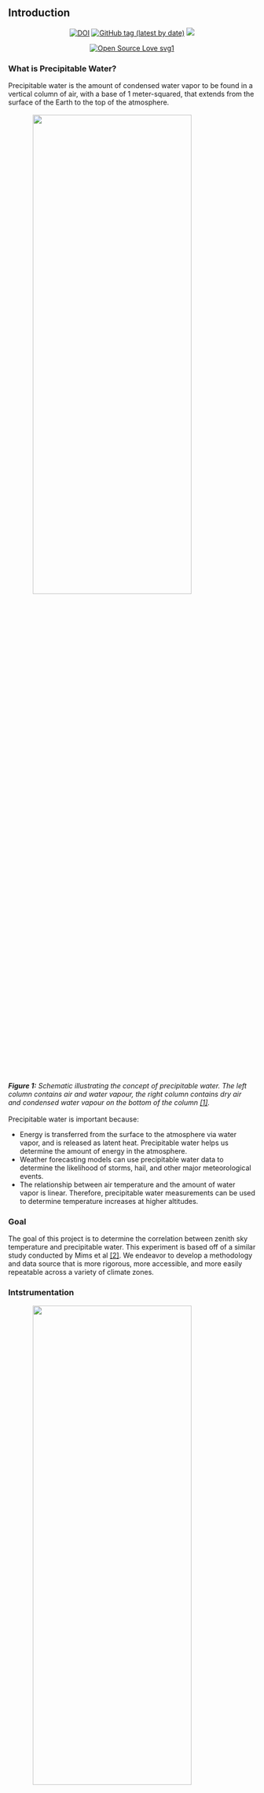 <a id="top"></a>
<div>
    <div class="collapsible">
        <div class="collapsible-header">
                <h2>Introduction</h2>
        </div>
        <div class="panel">
            <p style="text-align: center">
            <a href="https://zenodo.org/badge/latestdoi/178975498"><img src="https://zenodo.org/badge/178975498.svg" alt="DOI"></a>
            <a href="https://github.com/physicsgoddess1972/Precipitable-Water-Model/releases/tag/v2.0"><img alt="GitHub tag (latest by date)" src="https://img.shields.io/github/v/tag/physicsgoddess1972/Precipitable-Water-Model?label=PMAT"></a>
	    <a href="https://github.com/physicsgoddess1972/Precipitable-Water-Model/actions/workflows/sphinx_build.yml"><img src="https://github.com/physicsgoddess1972/Precipitable-Water-Model/actions/workflows/sphinx_build.yml/badge.svg"></a>
		<p style="text-align: center"><a href="https://github.com/ellerbrock/open-source-badges/"><img src="https://badges.frapsoft.com/os/v1/open-source.svg?v=103" alt="Open Source Love svg1"></a></p>
            <h3>What is Precipitable Water?</h3>
            Precipitable water is the amount of condensed water vapor to be found in a vertical column of air, with a base of 1 meter-squared, that
            extends from the surface of the Earth to the top of the atmosphere.
            <br><br>
            <img src="https://i.ibb.co/3FF6wTC/tpw-image5.png" width=80% height=50% style="display: block; margin-left: auto; margin-right: auto"/>    
            <br>
            <i><b>Figure 1:</b> Schematic illustrating the concept of precipitable water. The left column contains air and water vapour,
                the right column contains dry air and condensed water vapour on the bottom of the column <a href="#references">[1]</a>.
            </i>
            <br><br>
            Precipitable water is important because:
            <ul>
                <li> Energy is transferred from the surface to the atmosphere via water vapor, and is released as latent heat. Precipitable water helps
             us determine the amount of energy in the atmosphere. </li>
                <li> Weather forecasting models can use precipitable water data to determine the likelihood of storms, hail, and other major meteorological
                events. </li>
                <li> The relationship between air temperature and the amount of water vapor is linear. Therefore, precipitable water measurements can be
                used to determine temperature increases at higher altitudes.
            </ul>
            <h3>Goal</h3>
            The goal of this project is to determine the correlation between
            zenith sky temperature and precipitable water. This experiment
            is based off of a similar study conducted by Mims et al <a href="#references">[2]</a>.
            We endeavor to develop a methodology and data
            source that is more rigorous, more accessible, and more easily repeatable across a variety of climate zones.
            <h3>Intstrumentation</h3>
            <img src="https://i.ibb.co/s2qTzgy/thermometers.jpg" width=80% height=50% style="display: block; margin-left: auto; margin-right: auto">
            <br>
            This experiment used three infrared sensors <i>(from left to right)</i>:
            <ol>
                <li>1610 TE</li>
                <li>FLIR i3</li>
                <li>AMES</li>
            </ol>
            The purpose of these sensors is to measure the thermal energy of a
            given area in the atmosphere. The area is determined by the Distance to
            Spot ratio.
            <br /><br />
            When using the model for your analysis, take the time to fully complete the
            <code>instruments.yml</code>
            file with the appropriate information. This will assure that the data
            properly corresponds to the labels of the sensors. If there is an entry
            that you are unable to fill, please use NA as a filler. More information
            regarding the different columns of the <code>instruments.yml</code> will
            be discussed in the Data Format section of this documentation page.
        </div>
    </div>
</div>
<div id="pmat">
    <div class="collapsible">
        <div class="collapsible-header">
            <h2 id="what-is-pmat">What is PMAT?</h2>
        </div>
        <div class="panel">
            The Precipitable-water Model Analysis Tool (PMAT) is a computational utility that is used to analyze the data collected from this project to understand the relationship between the zenith sky temperature and precipitable water in the atmosphere. PMAT has 4 different modules that work together to present data.
            <br><br>
            The first is the <b>Deployment Module </b>. This is utilized to create and organize GitHub branches for users and also allows for semi-automated implementation of data collected by the public into the analysis workflow.
            <br><br>
            The second is the <b>Data Extraction Module</b>, this module imports data from MesoWest and the University of Wyoming UpperAir Databases. This part relies on the information in the <code>import.conf</code> file and the accompanying <a href="https://pw-map-dash.uc.r.appspot.com">Import Configuration Dashboard</a> which is currently under development.  
            <br><br>
            The third module is the main program to run the analysis, the <b>Data Analysis Module</b>. Here the all of the data is presented and the regression analysis between precipitable water and zenith sky temperature is conducted.
            <br><br>
            The final module is the <b>Classical Support Vector Machine Module</b>. Currently there are two versions of this module under development, but the goal is to utilize machine learning to classify the data collected into either overcast or clear sky labels. More information on this module can be accessed through the <a href="https://physicsgoddess1972.github.io/Precipitable-Water-Model/machine_learning.html">Macine Learning documentation page</a>
        </div>
    </div>
</div>

<div id="methods">
<div class="collapsible">
<div class="collapsible-header">
	<h2 id="methodology">Methodology</h2>
</div>
<div class="panel">
<div class="data-format">
    <h3>Setting Guidelines</h3>
<table class="usage">
<tbody>
<tr style="border: 0px;">
	<td><span class="numbered">1</span></td>
	<td>Determine the scope of project and reporting frequency</td>
</tr>
<tr>
	<td><span class="numbered">2</span></td>
	<td>Identify the closest MesoWest and wyoming sites to your area. Utilize our <a href="">Import Configuration Dashboard</a> for this step.</td>
</tr>
<tr>
	<td><span class="numbered">3</span></td>
	<td>Determine daily measurement site and time, to ensure consistent measurements happen.</td>
</tr>
<tr style="border: 0px;">
	<td><span class="numbered">4</span></td>
	<td>Decide on different infrared thermometers to take measurements with</td>
</tr>
</tbody>
</table>
<h3>Experimental Procedure</h3>
<table class="usage">
<tbody>
<tr style="border: 0px;">
	<td><span class="numbered">1</span></td>
	<td>
		At the same location and time take both ground and zenith sky temperature readings with the thermometers <i>(Ensure that the sun is not directly above when taking your readings)</i>
	</td>
</tr>
<tr>
	<td><span class="numbered">2</span></td>
	<td>
    Record the ground and zenith sky temperature for each thermometer
    <br />
    <i>(If the zenith sky reading is obstructed by cloud cover, record the condition as overcast. Otherwise record the condition as clear sky)</i>
    <br />
    <i>(Do not leave blanks in your dataset. Any value that is not available needs to be marked as -Inf or NaN)</i>
	</td>
</tr>
<tr>
	<td><span class="numbered">3</span></td>
	<td>Retrieve precipitable water readings and add them to your dataset</td>
</tr>
</tbody>
</table>
<h3>Data Analysis</h3>
To complete the data analysis look at the <a href="https://physicsgoddess1972.github.io/Precipitable-Water-Model/deployment.html">procedures for PMAT deployment</a> and follow the steps tht best fit your needs.
</div></div></div></div>

<div id="data">
<div class="collapsible">
<a href="#data-format">
	<div class="collapsible-header">
		<h2>Data Format</h2>
	</div>
</a>
<div class="panel">
<div class="data-format">
Using pattern identification, the data format is flexible with few strict requirements.
Here are some examples of valid datasets:
<br />
<a href="https://github.com/physicsgoddess1972/Precipitable-Water-Model/blob/master/data/example/example1.csv" target="_blank">Dataset 1</a>
<br />
<a href="https://github.com/physicsgoddess1972/Precipitable-Water-Model/blob/master/data/example/example2.csv" target="_blank">Dataset 2</a>
<br />
<a href="https://github.com/physicsgoddess1972/Precipitable-Water-Model/blob/master/data/example/example1.csv" target="_blank">Dataset 3</a>
<br /><br />
It should be noted that the columns do not have to be in any set order, with one small caveat, the model pulls the data from columns with headers containing specific words or phrases. The caveat is with regards to Ground and Sky temperature readings. The temperature measurements must go in consecutive order by sensor as determined by <code>instruments.yml</code>.
<br /><br />
For example, if the order of the sensors in <code>instruments.yml</code> is 1610 TE, FLIR i3, and then AMES 1. Then the order of the ground and sky temperature measurements in the dataset should be: 1610 TE, FLIR i3, and then AMES 1. <i>(As seen in Dataset 2)</i>
<h3>Column Headers for Dataset</h3>
<table>
	<tbody>
		<tr>
			<td><b>Data Type</b></td>
			<td><b>Header</b></td>
			<td><b>Format</b></td>
		</tr>
		<tr>
			<td><b>Date</b></td>
			<td>Date</td>
			<td><code>MM/DD/YYYY</code></td>
		</tr>
		<tr>
			<td><b>Time</b></td>
			<td>Time</td>
			<td><code>HH:MM</code></td>
		</tr>
		<tr>
			<td><b>Condition</b></td>
			<td>Condition</td>
			<td>clear sky / overcast</td>
		</tr>
		<tr>
			<td><b>Sky Temperature</b></td>
			<td>Sensor Name<sup>\*</sup> (Sky)</td>
			<td>Number</td>
		</tr>
		<tr>
			<td><b>Ground Temperature</b></td>
			<td>Sensor Name<sup>\*</sup> (Ground)</td>
			<td>Number</td>
		</tr>
	</tbody>
</table>
<sup>\*</sup>This should be consistent with what the sensor is labeled as in <code>instruments.yml</code>
<h3>Format of <code>instruments.yml</code></h3>
The purpose of this file is to get all of the information on the sensors organized in one place. This file has a total
of six fields for each sensor. The format will look like the following snippet. Additional sensors can be added by creating a new set of fields underneath the existing information. <a href="https://raw.githubusercontent.com/physicsgoddess1972/Precipitable-Water-Model/pmat-socorro-nm/data/instruments.yml">here is an example</a>.
<pre>
<code>
- sensor:
    name:
    error:
    color:
    ratio:
    poster:
    range:
</code>
</pre>

<li>The first entry is used for designating the Sensor. If there is more than one sensor of the same type than use a underbar and the number. For example, if there are two sensors called AMES, then the you would type in `AMES_1` and `AMES_2`. </li>

<li>The second entry is the error of the sensor in units of Celsius. If an error cannot be recorded use `null`. </li>

<li>The third entry is the color code, this is a hexidecimal color that will be used in sensor specific plots. An example is of an input is `FF00FF`. </li>
<li>The fourth entry is the Distance ratio of the sensor, this is often recorded in the manual or on the packaging. In the file record the ratio in the format `a to b` with `a` and `b` corresponding to the numbers for the sensor.</li>
<li>The fifth entry is a `true` or `false` input that will decide whether or not to include the sensor in the poster plots</li>
<li>The last entry is for the temperature range in Celsius. This will look something like `a ~ b` with `a` representative of the lowest temperature and `b` being the larger temperature</li>
<h3>Important Note for Missing Data</h3>
If you have a sensor that did not take measurements for a period of time, for whatever reason, use `-Inf` as the measurement for that day. For example, if the battery of AMES 1 died for two days the ground and sky measurement for those days would be `-Inf`.
</div></div></div></div>

<div id="contrib">
<div class="collapsible">
<div class="collapsible-header">
<h2>Contributing to the Research</h2>
</div>
<div class="panel">
If you would like to contribute to this project, visit our <a href="./contrib.html">contribution page</a>.
</div></div></div>

<div id="next">
<div class="collapsible">
<div class="collapsible-header">
<h2>Next Steps</h2>
</div>
<div class="panel">
The future development of this project with regards to the data collection include a machine learning approach to determining weather condition <i>(Clear sky/Overcast)</i>. We are also in the process of developing a method of automating the temperature measurement process using an Arduino-Raspberry Pi network.
</div></div></div>

<div id="resource">
<div class="collapsible">
<div class="collapsible-header">
    <h2>Resources</h2>
</div>
<div class="panel">
    <ul>
        <li><a href="http://weather.uwyo.edu/upperair/sounding.html" target="_blank">Wyoming Sounding Data</a></li>
    </ul>
</div></div></div>

<div id="references">
<div class="collapsible">
<div class="collapsible-header">
    <h2>References</h2>
</div>
<div class="panel">
[1] Mária, P. (n.d.). Product Tutorial on TPW Content Products.
<br /><br />
[2] Forrest M. Mims, Lin Hardtung Chambers, and David R. Brooks.  Measuring total column water vapor by pointing an infrared thermometer at the sky.<i>Bulletin of the American Meteorological Society</i>, 92(10):1311-1320, 2011.
</div></div></div>
